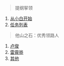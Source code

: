 > 提纲挈领

1. [从小白开始](https://blog.51cto.com/ticktick/2046899)
2. [任务列表](https://blog.51cto.com/ticktick/1956269)











> 他山之石：优秀领路人

1. [卢俊](https://blog.51cto.com/ticktick)
2. [雷霄骅](https://blog.csdn.net/leixiaohua1020/)
3. [其他](https://zhuanlan.zhihu.com/p/27410154)